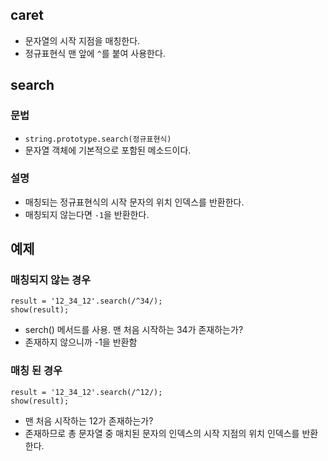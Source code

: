 ## caret
- 문자열의 시작 지점을 매칭한다.
- 정규표현식 맨 앞에 `^`를 붙여 사용한다.

## search
### 문법
- `string.prototype.search(정규표현식)`
- 문자열 객체에 기본적으로 포함된 메소드이다.

### 설명
- 매칭되는 정규표현식의 시작 문자의 위치 인덱스를 반환한다.
- 매칭되지 않는다면 `-1`을 반환한다.

## 예제
### 매칭되지 않는 경우
```
result = '12_34_12'.search(/^34/);
show(result);
```
- serch() 메서드를 사용. 맨 처음 시작하는 34가 존재하는가?
- 존재하지 않으니까 -1을 반환함

### 매칭 된 경우
```
result = '12_34_12'.search(/^12/);
show(result);
```
- 맨 처음 시작하는 12가 존재하는가?
- 존재하므로 총 문자열 중 매치된 문자의 인덱스의 시작 지점의 위치 인덱스를 반환한다.